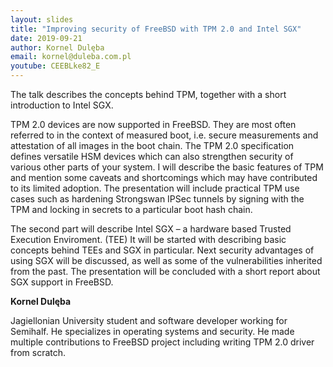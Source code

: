 ```yaml
---
layout: slides
title: "Improving security of FreeBSD with TPM 2.0 and Intel SGX" 
date: 2019-09-21
author: Kornel Dulęba
email: kornel@duleba.com.pl
youtube: CEEBLke82_E
---
```

The talk describes the concepts behind TPM, together with a short introduction to Intel SGX.

TPM 2.0 devices are now supported in FreeBSD. They are most often referred to in the context of measured boot, i.e. secure measurements and attestation of all images in the boot chain. The TPM 2.0 specification defines versatile HSM devices which can also strengthen security of various other parts of your system. I will describe the basic features of TPM and mention some caveats and shortcomings which may have contributed to its limited adoption. The presentation will include practical TPM use cases such as hardening Strongswan IPSec tunnels by signing with the TPM and locking in secrets to a particular boot hash chain.

The second part will describe Intel SGX – a hardware based Trusted Execution Enviroment. (TEE) It will be started with describing basic concepts behind TEEs and SGX in particular. Next security advantages of using SGX will be discussed, as well as some of the vulnerabilities inherited from the past. The presentation will be concluded with a short report about SGX support in FreeBSD.

**Kornel Dulęba**

Jagiellonian University student and software developer working for Semihalf. He specializes in operating systems and security. He made multiple contributions to FreeBSD project including writing TPM 2.0 driver from scratch.
